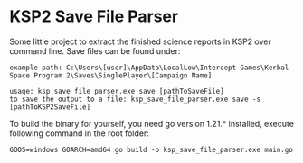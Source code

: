 # KSP2 Save File Parser
Some little project to extract the finished science reports in KSP2 over command line.
Save files can be found under: 
```
example path: C:\Users\[user]\AppData\LocalLow\Intercept Games\Kerbal Space Program 2\Saves\SinglePlayer\[Campaign Name]

usage: ksp_save_file_parser.exe save [pathToSaveFile]
to save the output to a file: ksp_save_file_parser.exe save -s [pathToKSP2SaveFile]
```

To build the binary for yourself, you need go version 1.21.* installed, execute following command in the root folder:
```
GOOS=windows GOARCH=amd64 go build -o ksp_save_file_parser.exe main.go
```